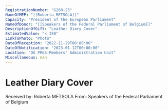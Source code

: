 ```yaml
---
RegistrationNumber: "G260-23"
NameOfMEP: "[[Roberta METSOLA]]"
Capacity: "President of the European Parliament"
NameOfDonor: "[[Speakers of the Federal Parliament of Belgium]]"
DescriptionOfGift: "Leather Diary Cover"
EstimatedValue: "< 150"
LinkToPhoto: "Photo"
DateOfReception: "2022-11-29T00:00:00"
DateOfNotification: "2023-01-12T00:00:00"
Location: "DG PRES-Members' Administration Unit"
Miscellaneous: nan
---
```


# Leather Diary Cover

Received by: Roberta METSOLA
From: Speakers of the Federal Parliament of Belgium
